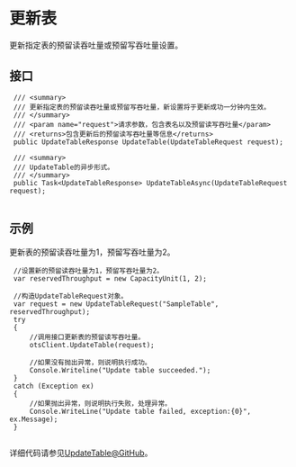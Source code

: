 # 更新表

更新指定表的预留读吞吐量或预留写吞吐量设置。

## 接口

```
 /// <summary>
 /// 更新指定表的预留读吞吐量或预留写吞吐量，新设置将于更新成功一分钟内生效。
 /// </summary>
 /// <param name="request">请求参数，包含表名以及预留读写吞吐量</param>
 /// <returns>包含更新后的预留读写吞吐量等信息</returns>
 public UpdateTableResponse UpdateTable(UpdateTableRequest request);

 /// <summary>
 /// UpdateTable的异步形式。
 /// </summary>
 public Task<UpdateTableResponse> UpdateTableAsync(UpdateTableRequest request);
			
```

## 示例

更新表的预留读吞吐量为1，预留写吞吐量为2。

```
 //设置新的预留读吞吐量为1，预留写吞吐量为2。
 var reservedThroughput = new CapacityUnit(1, 2);

 //构造UpdateTableRequest对象。
 var request = new UpdateTableRequest("SampleTable", reservedThroughput);
 try
 {
     //调用接口更新表的预留读写吞吐量。
     otsClient.UpdateTable(request);

     //如果没有抛出异常，则说明执行成功。
     Console.Writeline("Update table succeeded.");
 }
 catch (Exception ex)
 {
     //如果抛出异常，则说明执行失败，处理异常。
     Console.WriteLine("Update table failed, exception:{0}", ex.Message);
 }
			
```

详细代码请参见[UpdateTable@GitHub](https://github.com/aliyun/aliyun-tablestore-csharp-sdk/blob/master/sample/Samples/CreateTableSample.cs)。

